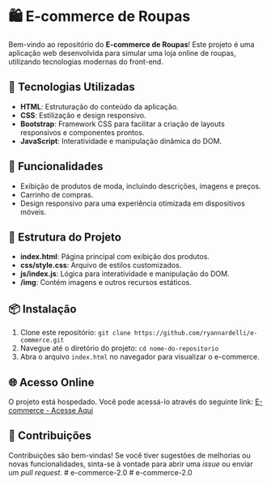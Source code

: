 # 🛍️ E-commerce de Roupas

Bem-vindo ao repositório do **E-commerce de Roupas**! Este projeto é uma aplicação web desenvolvida para simular uma loja online de roupas, utilizando tecnologias modernas do front-end.

## 🚀 Tecnologias Utilizadas

- **HTML**: Estruturação do conteúdo da aplicação.
- **CSS**: Estilização e design responsivo.
- **Bootstrap**: Framework CSS para facilitar a criação de layouts responsivos e componentes prontos.
- **JavaScript**: Interatividade e manipulação dinâmica do DOM.

## 🌟 Funcionalidades

- Exibição de produtos de moda, incluindo descrições, imagens e preços.
- Carrinho de compras.
- Design responsivo para uma experiência otimizada em dispositivos móveis.

## 📂 Estrutura do Projeto

- **index.html**: Página principal com exibição dos produtos.
- **css/style.css**: Arquivo de estilos customizados.
- **js/index.js**: Lógica para interatividade e manipulação do DOM.
- **/img**: Contém imagens e outros recursos estáticos.

## 📦 Instalação

1. Clone este repositório: `git clone https://github.com/ryannardelli/e-commerce.git`
2. Navegue até o diretório do projeto: `cd nome-do-repositorio`
3. Abra o arquivo `index.html` no navegador para visualizar o e-commerce.

## 🌐 Acesso Online
O projeto está hospedado. Você pode acessá-lo através do seguinte link:
[E-commerce - Acesse Aqui](https://ryannardelli.github.io/e-commerce/)

## 🤝 Contribuições

Contribuições são bem-vindas! Se você tiver sugestões de melhorias ou novas funcionalidades, sinta-se à vontade para abrir uma *issue* ou enviar um *pull request*.
#   e - c o m m e r c e - 2 . 0  
 #   e - c o m m e r c e - 2 . 0  
 
